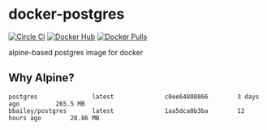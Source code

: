# docker-postgres
[![Circle CI](https://img.shields.io/circleci/project/benfb/docker-postgres.svg)](https://circleci.com/gh/benfb/docker-postgres) [![Docker Hub](https://img.shields.io/badge/docker-ready-blue.svg)](https://registry.hub.docker.com/u/bbailey/postgres/) [![Docker Pulls](https://img.shields.io/docker/pulls/bbailey/postgres.svg)](https://registry.hub.docker.com/u/bbailey/postgres/)

alpine-based postgres image for docker

## Why Alpine?
```
postgres               latest              c0ee64808866        3 days ago          265.5 MB
bbailey/postgres       latest              1aa5dca0b3ba        12 hours ago        28.86 MB
```
